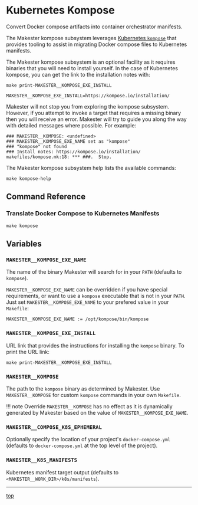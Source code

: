 # Kubernetes Kompose

Convert Docker compose artifacts into container orchestrator manifests.

The Makester kompose subsystem leverages [Kubernetes `kompose`](https://kompose.io/) that provides tooling
to assist in migrating Docker compose files to Kubernetes manifests.

The Makester kompose subsystem is an optional facility as it requires binaries that you will need
to install yourself. In the case of Kubernetes kompose, you can get the link to the installation notes with:
```
make print-MAKESTER__KOMPOSE_EXE_INSTALL
```
```
MAKESTER__KOMPOSE_EXE_INSTALL=https://kompose.io/installation/
```
Makester will not stop you from exploring the kompose subsystem. However, if you attempt to invoke
a target that requires a missing binary then you will receive an error. Makester will try to guide you along the way
with detailed messages where possible. For example:
```
### MAKESTER__KOMPOSE: <undefined>
### MAKESTER__KOMPOSE_EXE_NAME set as "kompose"
### "kompose" not found
### Install notes: https://kompose.io/installation/
makefiles/kompose.mk:18: *** ###.  Stop.
```

The Makester kompose subsystem help lists the available commands:
```
make kompose-help
```

## Command Reference

### Translate Docker Compose to Kubernetes Manifests
```
make kompose
```

## Variables

### `MAKESTER__KOMPOSE_EXE_NAME`
The name of the binary Makester will search for in your `PATH` (defaults to `kompose`).

`MAKESTER__KOMPOSE_EXE_NAME` can be overridden if you have special requirements, or want to use a
`kompose` executable that is not in your `PATH`. Just set `MAKESTER__KOMPOSE_EXE_NAME` to your
prefered value in your `Makefile`:
```
MAKESTER__KOMPOSE_EXE_NAME := /opt/kompose/bin/kompose
```

### `MAKESTER__KOMPOSE_EXE_INSTALL`
URL link that provides the instructions for installing the `kompose` binary. To print the URL
link:
```
make print-MAKESTER__KOMPOSE_EXE_INSTALL
```

### `MAKESTER__KOMPOSE`
The path to the `kompose` binary as determined by Makester. Use `MAKESTER__KOMPOSE` for custom
`kompose` commands in your own `Makefile`.

!!! note
    Override `MAKESTER__KOMPOSE` has no effect as it is dynamically generated by
    Makester based on the value of `MAKESTER__KOMPOSE_EXE_NAME`.

### `MAKESTER__COMPOSE_K8S_EPHEMERAL`
Optionally specify the location of your project's `docker-compose.yml` (defaults to `docker-compose.yml` at the top level of the project).

### `MAKESTER__K8S_MANIFESTS`
Kubernetes manifest target output (defaults to `<MAKESTER__WORK_DIR>/k8s/manifests`).

---
[top](#kubernetes-kompose)
